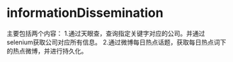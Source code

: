 # informationDissemination
主要包括两个内容：
1.通过天眼查，查询指定关键字对应的公司。并通过selenium获取公司对应所有信息。
2.通过微博每日热点话题，获取每日热点词下的热点微博，并进行持久化。
